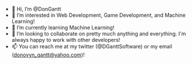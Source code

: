 - 👋 Hi, I’m @DonGantt
- 👀 I’m interested in Web Development, Game Development, and Machine Learning!
- 🌱 I’m currently learning Machine Learning!
- 💞️ I’m looking to collaborate on pretty much anything and everything. I'm always happy to work with other developers!
- 📫 You can reach me at my twitter (@DGanttSoftware) or my email (donovyn_gantt@yahoo.com)!

<!---
DonGantt/DonGantt is a ✨ special ✨ repository because its `README.md` (this file) appears on your GitHub profile.
You can click the Preview link to take a look at your changes.
--->

